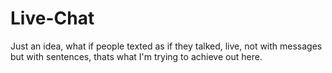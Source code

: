 # Live-Chat

Just an idea, what if people texted as if they talked, live, not with messages but with sentences, thats what I'm trying to achieve out here.
